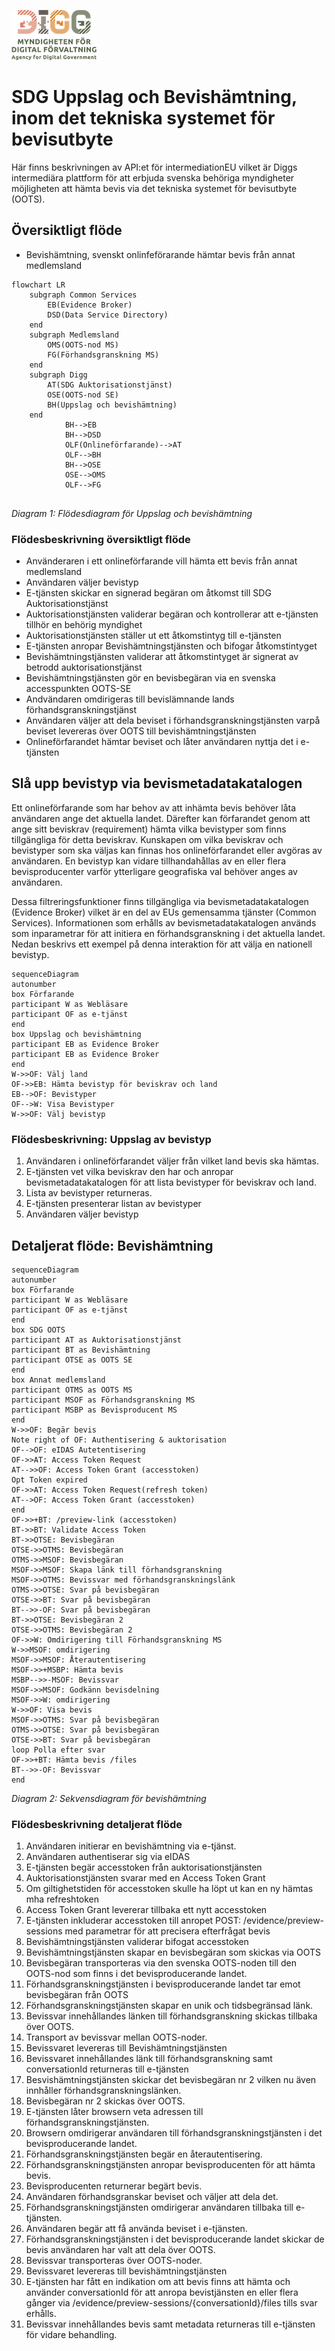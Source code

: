![Logo](/images/digg.png)

# SDG Uppslag och Bevishämtning, inom det tekniska systemet för bevisutbyte
Här finns beskrivningen av API:et för intermediationEU vilket är Diggs intermediära plattform för att erbjuda svenska behöriga myndigheter möjligheten att hämta bevis via det tekniska systemet för bevisutbyte (OOTS).

## Översiktligt flöde
* Bevishämtning, svenskt onlinfeförarande hämtar bevis från annat medlemsland
```mermaid
flowchart LR
    subgraph Common Services
        EB(Evidence Broker)
        DSD(Data Service Directory)
    end
    subgraph Medlemsland
        OMS(OOTS-nod MS)
        FG(Förhandsgranskning MS)
    end
    subgraph Digg
        AT(SDG Auktorisationstjänst)
        OSE(OOTS-nod SE)
        BH(Uppslag och bevishämtning)
    end
            BH-->EB
            BH-->DSD
            OLF(Onlineförfarande)-->AT
            OLF-->BH
            BH-->OSE
            OSE-->OMS
            OLF-->FG
    
```
*Diagram 1: Flödesdiagram för Uppslag och bevishämtning*




### Flödesbeskrivning översiktligt flöde

* Använderaren i ett onlineförfarande vill hämta ett bevis från annat medlemsland
* Användaren väljer bevistyp
* E-tjänsten skickar en signerad begäran om åtkomst till SDG Auktorisationstjänst
* Auktorisationstjänsten validerar begäran och kontrollerar att e-tjänsten tillhör en behörig myndighet
* Auktorisationstjänsten ställer ut ett åtkomstintyg till e-tjänsten
* E-tjänsten anropar Bevishämtningstjänsten och bifogar åtkomstintyget
* Bevishämtningstjänsten validerar att åtkomstintyget är signerat av betrodd auktorisationstjänst
* Bevishämtningstjänsten gör en bevisbegäran via en svenska  accesspunkten OOTS-SE
* Andvändaren omdirigeras till bevislämnande lands förhandsgranskningstjänst
* Användaren väljer att dela beviset i förhandsgranskningstjänsten varpå beviset levereras över OOTS till bevishämtningstjänsten
* Onlineförfarandet hämtar beviset och låter användaren nyttja det i e-tjänsten

## Slå upp bevistyp via bevismetadatakatalogen
Ett onlineförfarande som har behov av att inhämta bevis behöver låta användaren ange det aktuella landet. Därefter kan förfarandet genom att ange sitt beviskrav (requirement) hämta vilka bevistyper som finns tillgängliga för detta beviskrav. Kunskapen om vilka beviskrav och bevistyper som ska väljas kan finnas hos onlineförfarandet eller avgöras av användaren. En bevistyp kan vidare tillhandahållas av en eller flera bevisproducenter varför ytterligare geografiska val behöver anges av användaren.  

Dessa filtreringsfunktioner finns tillgängliga via bevismetadatakatalogen (Evidence Broker) vilket är en del av  EUs gemensamma tjänster (Common Services). Informationen som erhålls av bevismetadatakatalogen används som inparametrar för att initiera en förhandsgranskning i det aktuella landet. Nedan beskrivs ett exempel på denna interaktion för att välja en nationell bevistyp.

```mermaid
sequenceDiagram
autonumber
box Förfarande
participant W as Webläsare
participant OF as e-tjänst
end
box Uppslag och bevishämtning
participant EB as Evidence Broker
participant EB as Evidence Broker
end
W->>OF: Välj land
OF->>EB: Hämta bevistyp för beviskrav och land
EB-->OF: Bevistyper
OF-->W: Visa Bevistyper
W->>OF: Välj bevistyp
```

### Flödesbeskrivning: Uppslag av bevistyp
1. Användaren i onlineförfarandet väljer från vilket land bevis ska hämtas.
2. E-tjänsten vet vilka beviskrav den har och anropar bevismetadatakatalogen för att lista bevistyper för beviskrav och land.
3. Lista av bevistyper returneras.
4. E-tjänsten presenterar listan av bevistyper
5. Användaren väljer bevistyp


## Detaljerat flöde: Bevishämtning

```mermaid
sequenceDiagram
autonumber
box Förfarande
participant W as Webläsare
participant OF as e-tjänst
end
box SDG OOTS
participant AT as Auktorisationstjänst
participant BT as Bevishämtning 
participant OTSE as OOTS SE
end
box Annat medlemsland
participant OTMS as OOTS MS
participant MSOF as Förhandsgranskning MS
participant MSBP as Bevisproducent MS
end
W->>OF: Begär bevis
Note right of OF: Authentisering & auktorisation
OF-->OF: eIDAS Autetentisering
OF->>AT: Access Token Request
AT-->>OF: Access Token Grant (accesstoken)
Opt Token expired
OF->>AT: Access Token Request(refresh token)
AT-->OF: Access Token Grant (accesstoken)
end
OF->>+BT: /preview-link (accesstoken)
BT->>BT: Validate Access Token
BT->>OTSE: Bevisbegäran
OTSE->>OTMS: Bevisbegäran
OTMS->>MSOF: Bevisbegäran
MSOF->>MSOF: Skapa länk till förhandsgranskning
MSOF->>OTMS: Bevissvar med förhandsgranskningslänk
OTMS->>OTSE: Svar på bevisbegäran
OTSE->>BT: Svar på bevisbegäran
BT-->>-OF: Svar på bevisbegäran
BT->>OTSE: Bevisbegäran 2
OTSE->>OTMS: Bevisbegäran 2
OF->>W: Omdirigering till Förhandsgranskning MS
W->>MSOF: omdirigering
MSOF->>MSOF: Återautentisering
MSOF->>+MSBP: Hämta bevis
MSBP-->>-MSOF: Bevissvar
MSOF->>MSOF: Godkänn bevisdelning
MSOF->>W: omdirigering
W->>OF: Visa bevis
MSOF->>OTMS: Svar på bevisbegäran
OTMS->>OTSE: Svar på bevisbegäran
OTSE->>BT: Svar på bevisbegäran
loop Polla efter svar
OF->>+BT: Hämta bevis /files
BT-->>-OF: Bevissvar
end
```
*Diagram 2: Sekvensdiagram för bevishämtning*

### Flödesbeskrivning detaljerat flöde
1. Användaren initierar en bevishämtning via e-tjänst.
2. Användaren authentiserar sig via eIDAS
3. E-tjänsten begär accesstoken från auktorisationstjänsten
4. Auktorisationstjänsten svarar med en Access Token Grant
5. Om giltighetstiden för accesstoken skulle ha löpt ut kan en ny hämtas mha refreshtoken
6. Access Token Grant levererar tillbaka ett nytt accesstoken
7. E-tjänsten inkluderar accesstoken till anropet POST: /evidence/preview-sessions med parametrar för att precisera efterfrågat bevis
8. Bevishämtningstjänsten validerar bifogat accesstoken
9. Bevishämtningstjänsten skapar en bevisbegäran som skickas via OOTS
10. Bevisbegäran transporteras via den svenska OOTS-noden till den OOTS-nod som finns i det bevisproducerande landet.
11. Förhandsgranskningstjänsten i bevisproducerande landet tar emot bevisbegäran från OOTS
12. Förhandsgranskningstjänsten skapar en unik och tidsbegränsad länk.
13. Bevissvar innehållandes länken till förhandsgranskning skickas tillbaka över OOTS.
14. Transport av bevissvar mellan OOTS-noder.
15. Bevissvaret levereras till Bevishämtningstjänsten
16. Bevissvaret innehållandes länk till förhandsgranskning samt conversationId returneras till e-tjänsten
17. Besvishämtningstjänsten skickar det bevisbegäran nr 2 vilken nu även innhåller förhandsgranskningslänken.
18. Bevisbegäran nr 2 skickas över OOTS.
19. E-tjänsten låter browsern veta adressen till förhandsgranskningstjänsten.
20. Browsern omdirigerar användaren till förhandsgranskningstjänsten i det bevisproducerande landet.
21. Förhandsgranskningstjänsten begär en återautentisering.
22. Förhandsgranskningstjänsten anropar bevisproducenten för att hämta bevis.
23. Bevisproducenten returnerar begärt bevis.
24. Användaren förhandsgranskar beviset och väljer att dela det.
25. Förhandsgranskningstjänsten omdirigerar användaren tillbaka till e-tjänsten.
26. Användaren begär att få använda beviset i e-tjänsten.
27. Förhandsgranskningstjänsten i det bevisproducerande landet skickar de bevis användaren har valt att dela över OOTS.
28. Bevissvar transporteras över OOTS-noder.
29. Bevissvaret levereras till bevishämtningstjänsten
30. E-tjänsten har fått en indikation om att bevis finns att hämta och använder conversationId för att anropa bevistjänsten en eller flera gånger via /evidence/preview-sessions/{conversationId}/files tills svar erhålls.
31. Bevissvar innehållandes bevis samt metadata returneras till e-tjänsten för vidare behandling. 

